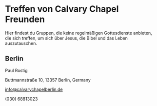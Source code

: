 # Treffen von Calvary Chapel Freunden

Hier findest du Gruppen, die keine regelmäßigen Gottesdienste anbieten, die sich treffen, um sich über Jesus, die Bibel und das Leben auszutauschen.

## Berlin

Paul Rostig

Buttmannstraße 10, 13357 Berlin, Germany

info@calvarychapelberlin.de

(030) 68813023